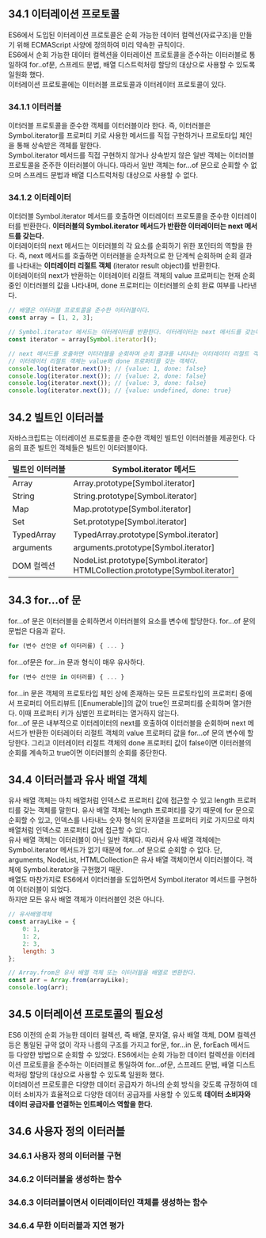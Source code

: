 ## 34.1 이터레이션 프로토콜
ES6에서 도입된 이터레이션 프로토콜은 순회 가능한 데이터 컬렉션(자료구조)을 만들기 위해 ECMAScript 사양에 정의하여 미리 약속한 규칙이다.   
ES6에서 순회 가능한 데이터 컬렉션을 이터레이션 프로토콜을 준수하는 이터러블로 통일하여 for..of문, 스프레드 문법, 배열 디스트럭처링 할당의
대상으로 사용할 수 있도록 일원화 했다.   
이터레이션 프로토콜에는 이터러블 프로토콜과 이터레이터 프로토콜이 있다.

### 34.1.1 이터러블
이터러블 프로토콜을 준수한 객체를 이터러블이라 한다. 즉, 이터러블은 Symbol.iterator를 프로퍼티 키로 사용한 메서드를 직접 구현하거나
프로토타입 체인을 통해 상속받은 객체를 말한다.   
Symbol.iterator 메서드를 직접 구현하지 않거나 상속받지 않은 일반 객체는 이터러블 프로토콜을 준주한 이터러블이 아니다. 따라서 일반 객체는
for...of 문으로 순회할 수 없으며 스프레드 문법과 배열 디스트럭처링 대상으로 사용할 수 없다.

### 34.1.2 이터레이터
이터러블 Symbol.iterator 메서드를 호출하면 이터레이터 프로토콜을 준수한 이터레이터를 반환한다. **이터러블의 Symbol.iterator 메서드가
반환한 이터레이터는 next 메서드를 갖는다.**   
이터레이터의 next 메서드는 이터러블의 각 요소를 순회하기 위한 포인터의 역할을 한다. 즉, next 메서드를 호출하면 이터러블을 순차적으로
한 단계씩 순회하며 순회 결과를 나타내는 **이터레이터 리절트 객체** (iterator result object)를 반환한다.   
이터레이터의 next가 반환하는 이터레이터 리절트 객체의 value 프로퍼티는 현재 순회중인 이터러블의 값을 나타내며, done 프로퍼티는 이터러블의
순회 완료 여부를 나타낸다.
```javascript
// 배열은 이터러블 프로토콜을 준수한 이터러블이다.
const array = [1, 2, 3];

// Symbol.iterator 메서드는 이터레이터를 반환한다. 이터레이터는 next 메서드를 갖는다.
const iterator = array[Symbol.iterator]();

// next 메서드를 호출하면 이터러블을 순회하며 순회 결과를 나타내는 이터레이터 리절트 객체를 반환한다.
// 이터레이터 리절트 객체는 value와 done 프로퍼티를 갖는 객체다.
console.log(iterator.next()); // {value: 1, done: false}
console.log(iterator.next()); // {value: 2, done: false}
console.log(iterator.next()); // {value: 3, done: false}
console.log(iterator.next()); // {value: undefined, done: true}
```

## 34.2 빌트인 이터러블
자바스크립트는 이터레이션 프로토콜을 준수한 객체인 빌트인 이터러블을 제공한다. 다음의 표준 빌트인 객체들은 빌트인 이터러블이다.

|빌트인 이터러블|Symbol.iterator 메서드|
|---|---|
|Array|Array.prototype[Symbol.iterator]|
|String|String.prototype[Symbol.iterator]|
|Map|Map.prototype[Symbol.iterator]|
|Set|Set.prototype[Symbol.iterator]|
|TypedArray|TypedArray.prototype[Symbol.iterator]|
|arguments|arguments.prototype[Symbol.iterator]|
|DOM 컬렉션|NodeList.prototype[Symbol.iterator] </br>HTMLCollection.prototype[Symbol.iterator]|

## 34.3 for...of 문
for...of 문은 이터러블을 순회하면서 이터러블의 요소를 변수에 할당한다. for...of 문의 문법은 다음과 같다.
```javascript
for (변수 선언문 of 이터러를) { ... }
```
for...of문은 for...in 문과 형식이 매우 유사하다.
```javascript
for (변수 선언문 in 이터러를) { ... }
```
for...in 문은 객체의 프로토타입 체인 상에 존재하는 모든 프로토타입의 프로퍼티 중에서 프로퍼티 어트리뷰트 [[Enumerable]]의 값이 true인 프로퍼티를
순회하며 열거한다. 이때 프로퍼티 키가 심벌인 프로퍼티는 열거하지 않는다.   
for...of 문은 내부적으로 이터레이터의 next를 호출하여 이터러블을 순회하며 next 메서드가 반환한 이터레이터 리절트 객체의 value 프로퍼티 값을
for...of 문의 변수에 할당한다. 그리고 이터레이터 리절트 객체의 done 프로퍼티 값이 false이면 이터러블의 순회를 계속하고 true이면 이터러블의 순회를
중단한다.

## 34.4 이터러블과 유사 배열 객체
유사 배열 객체는 마치 배열처럼 인덱스로 프로퍼티 값에 접근할 수 있고 length 프로퍼티를 갖는 객체를 말한다. 유사 배열 객체는 length 프로퍼티를
갖기 때문에 for 문으로 순회할 수 있고, 인덱스를 나타내느 숫자 형식의 문자열을 프로퍼티 키로 가지므로 마치 배열처럼 인덱스로 프로퍼티 값에 접근할 수 있다.   
유사 배열 객체는 이터러블이 아닌 일반 객체다. 따라서 유사 배열 객체에는 Symbol.iterator 메서드가 없기 때문에 for...of 문으로 순회할 수 없다.
단, arguments, NodeList, HTMLCollection은 유사 배열 객체이면서 이터러블이다. 객체에 Symbol.iterator을 구현했기 때문.   
배열도 마찬가지로 ES6에서 이터러블을 도입하면서 Symbol.iterator 메서드를 구현하여 이터러블이 되었다.   
하지만 모든 유사 배열 객체가 이터러블인 것은 아니다.

```javascript
// 유사배열객체
const arrayLike = {
    0: 1,
    1: 2,
    2: 3,
    length: 3
};

// Array.from은 유사 배열 객체 또는 이터러블을 배열로 변환한다.
const arr = Array.from(arrayLike);
console.log(arr);
```

## 34.5 이터레이션 프로토콜의 필요성
ES6 이전의 순회 가능한 데이터 컬렉션, 즉 배열, 문자열, 유사 배열 객체, DOM 컬렉션 등은 통일된 규약 없이 각자 나름의 구조를 가지고 for문,
for...in 문, forEach 메서드 등 다양한 방법으로 순회할 수 있었다. ES6에서는 순회 가능한 데이터 컬렉션을 이터레이션 프로토콜을 준수하는 이터러블로
통일하여 for...of문, 스프레드 문법, 배열 디스트럭처링 할당의 대상으로 사용할 수 있도록 일원화 했다.   
이터레이션 프로토콜은 다양한 데이터 공급자가 하나의 순회 방식을 갖도록 규정하여 데이터 소비자가 효율적으로 다양한 데이터 공급자를 사용할 수 있도록
**데이터 소비자와 데이터 공급자를 연결하는 인트페이스 역할을 한다.**   

## 34.6 사용자 정의 이터러블
### 34.6.1 사용자 정의 이터러블 구현
### 34.6.2 이터러블을 생성하는 함수
### 34.6.3 이터러블이면서 이터레이터인 객체를 생성하는 함수
### 34.6.4 무한 이터러블과 지연 평가